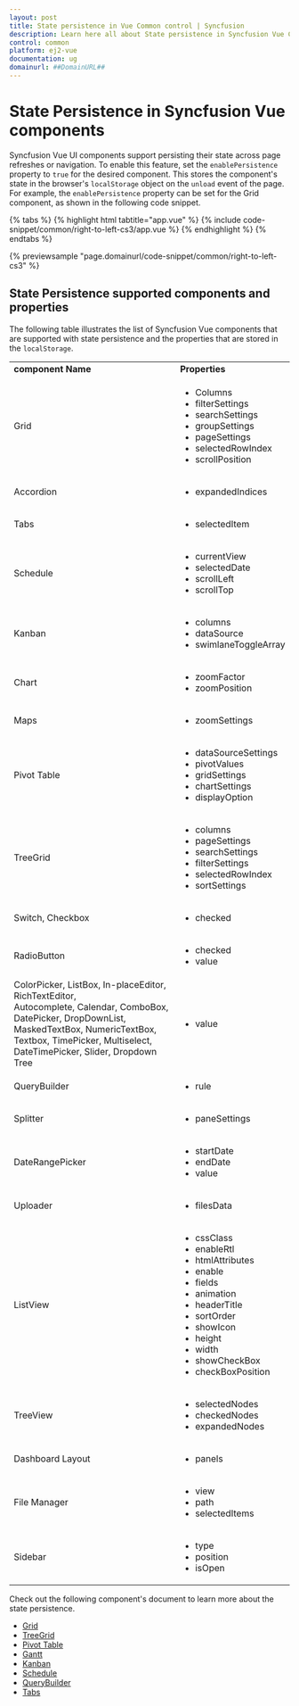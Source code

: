 ```yaml
---
layout: post
title: State persistence in Vue Common control | Syncfusion
description: Learn here all about State persistence in Syncfusion Vue Common control of Syncfusion Essential JS 2 and more.
control: common
platform: ej2-vue
documentation: ug
domainurl: ##DomainURL##
---
```


# State Persistence in Syncfusion Vue components

Syncfusion Vue UI components support persisting their state across page refreshes or navigation. To enable this feature, set the `enablePersistence` property to `true` for the desired component. This stores the component's state in the browser's `localStorage` object on the `unload` event of the page. For example, the `enablePersistence` property can be set for the Grid component, as shown in the following code snippet.


{% tabs %}
{% highlight html tabtitle="app.vue" %}
{% include code-snippet/common/right-to-left-cs3/app.vue %}
{% endhighlight %}
{% endtabs %}
        
{% previewsample "page.domainurl/code-snippet/common/right-to-left-cs3" %}

## State Persistence supported components and properties

The following table illustrates the list of Syncfusion Vue components that are supported with state persistence and the properties that are stored in the `localStorage`.

<!-- markdownlint-disable MD033 -->

<table>
<tr>
<td><b>component Name</b></td>
<td><b>Properties</b></td>
</tr>
<tr>
<td>Grid</td>
<td>
<ul>
<li>Columns</li>
<li>filterSettings</li>
<li>searchSettings</li>
<li>groupSettings</li>
<li>pageSettings</li>
<li>selectedRowIndex</li>
<li>scrollPosition</li>
</ul>
</td>
</tr>
<tr>
<td>Accordion</td>
<td>
<ul>
<li>expandedIndices</li>
</ul>
</td>
</tr>
<tr>
<td>Tabs</td>
<td>
<ul>
<li>selectedItem</li>
</ul>
</td>
</tr>
<tr>
<td>Schedule</td>
<td>
<ul>
<li>currentView</li>
<li>selectedDate</li>
<li>scrollLeft</li>
<li>scrollTop</li>
</ul>
</td>
</tr>
<tr>
<td>Kanban</td>
<td>
<ul>
<li>columns</li>
<li>dataSource</li>
<li>swimlaneToggleArray</li>
</ul>
</td>
</tr>
<tr>
<td>Chart</td>
<td>
<ul>
<li>zoomFactor</li>
<li>zoomPosition</li>
</ul>
</td>
</tr>
<tr>
<td>Maps</td>
<td>
<ul>
<li>zoomSettings</li>
</ul>
</td>
</tr>
<tr>
<td>Pivot Table</td>
<td>
<ul>
<li>dataSourceSettings</li>
<li>pivotValues</li>
<li>gridSettings</li>
<li>chartSettings</li>
<li>displayOption</li>
</ul>
</td>
</tr>
<tr>
<td>TreeGrid</td>
<td>
<ul>
<li>columns</li>
<li>pageSettings</li>
<li>searchSettings</li>
<li>filterSettings</li>
<li>selectedRowIndex</li>
<li>sortSettings</li>
</ul>
</td>
</tr>
<tr>
<td>Switch, Checkbox</td>
<td>
<ul>
<li>checked</li>
</ul>
</td>
</tr>
<tr>
<td>RadioButton</td>
<td>
<ul>
<li>checked</li>
<li>value</li>
</ul>
</td>
</tr>
<tr>
<td>ColorPicker, ListBox, In-placeEditor, RichTextEditor, <br>
Autocomplete, Calendar, ComboBox, DatePicker, DropDownList, <br>
MaskedTextBox, NumericTextBox, Textbox, TimePicker, Multiselect, <br> 
DateTimePicker, Slider, Dropdown Tree</td>
<td>
<ul>
<li>value</li>
</ul>
</td>
</tr>
<tr>
<td>QueryBuilder</td>
<td>
<ul>
<li>rule</li>
</ul>
</td>
</tr>
<tr>
<td>Splitter</td>
<td>
<ul>
<li>paneSettings</li>
</ul>
</td>
</tr>
<tr>
<td>DateRangePicker</td>
<td>
<ul>
<li>startDate</li>
<li>endDate</li>
<li>value</li>
</ul>
</td>
</tr>
<tr>
<td>Uploader</td>
<td>
<ul>
<li>filesData</li>
</ul>
</td>
</tr>
<tr>
<td>ListView</td>
<td>
<ul>
<li>cssClass</li>
<li>enableRtl</li>
<li>htmlAttributes</li>
<li>enable</li>
<li>fields</li>
<li>animation</li>
<li>headerTitle</li>
<li>sortOrder</li>
<li>showIcon</li>
<li>height</li>
<li>width</li>
<li>showCheckBox</li>
<li>checkBoxPosition</li>
</ul>
</td>
</tr>
<tr>
<td>TreeView</td>
<td>
<ul>
<li>selectedNodes</li>
<li>checkedNodes</li>
<li>expandedNodes</li>
</ul>
</td>
</tr>
<tr>
<td>Dashboard Layout</td>
<td>
<ul>
<li>panels</li>
</ul>
</td>
</tr>
<tr>
<td>File Manager</td>
<td>
<ul>
<li>view</li>
<li>path</li>
<li>selectedItems</li>
</ul>
</td>
</tr>
<tr>
<td>Sidebar</td>
<td>
<ul>
<li>type</li>
<li>position</li>
<li>isOpen</li>
</ul>
</td>
</tr>
</table>

<!-- markdownlint-enable MD033 -->

Check out the following component's document to learn more about the state persistence.

* [Grid](https://ej2.syncfusion.com/vue/documentation/grid/state-persistence/state-persistence/)
* [TreeGrid](https://ej2.syncfusion.com/vue/documentation/treegrid/state-persistence/state-persistence/)
* [Pivot Table](https://ej2.syncfusion.com/vue/documentation/pivotview/state-persistence/)
* [Gantt](https://ej2.syncfusion.com/vue/documentation/gantt/state-persistence/)
* [Kanban](https://ej2.syncfusion.com/vue/documentation/kanban/persistence/)
* [Schedule](https://ej2.syncfusion.com/vue/documentation/schedule/state-persistence/)
* [QueryBuilder](https://ej2.syncfusion.com/vue/documentation/query-builder/how-to/state-persistence/)
* [Tabs](https://ej2.syncfusion.com/vue/documentation/tab/how-to/set-state-persistence-of-the-tab-component/)